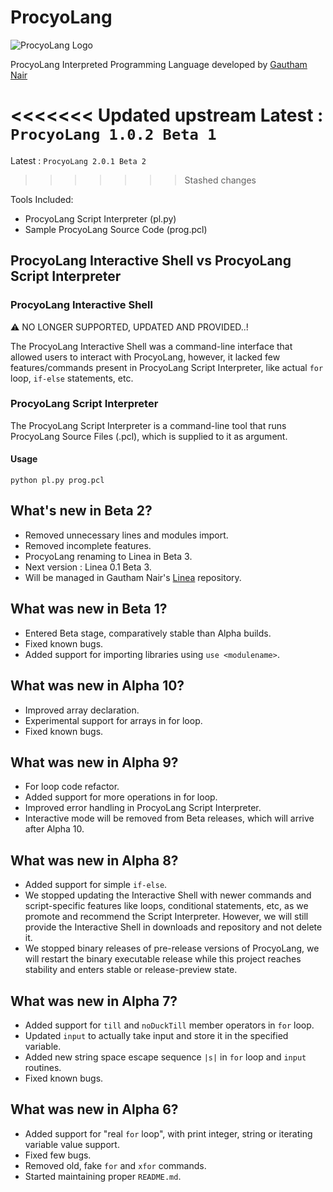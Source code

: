 # ProcyoLang

![ProcyoLang Logo](https://raw.githubusercontent.com/ProcyonisSoftware/ProcyonComponentsLogos/06fa759e799c31f77d4e35e31bd7c8dbe6b5c5bd/ProcyoLang.png)

ProcyoLang Interpreted Programming Language developed by [Gautham Nair](https://github.com/gauthamnair2005)

<<<<<<< Updated upstream
Latest : `ProcyoLang 1.0.2 Beta 1`
=======
Latest : `ProcyoLang 2.0.1 Beta 2`
>>>>>>> Stashed changes

Tools Included:

* ProcyoLang Script Interpreter (pl.py)
* Sample ProcyoLang Source Code (prog.pcl)

## ProcyoLang Interactive Shell vs ProcyoLang Script Interpreter

### ProcyoLang Interactive Shell

⚠️ NO LONGER SUPPORTED, UPDATED AND PROVIDED..!

The ProcyoLang Interactive Shell was a command-line interface that allowed users to interact with ProcyoLang, however, it lacked few features/commands present in ProcyoLang Script Interpreter, like actual `for` loop, `if-else` statements, etc.

### ProcyoLang Script Interpreter

The ProcyoLang Script Interpreter is a command-line tool that runs ProcyoLang Source Files (.pcl), which is supplied to it as argument.

#### Usage

`python pl.py prog.pcl`

## What's new in Beta 2?

* Removed unnecessary lines and modules import.
* Removed incomplete features.
* ProcyoLang renaming to Linea in Beta 3.
* Next version : Linea 0.1 Beta 3.
* Will be managed in Gautham Nair's [Linea](https://github.com/gauthamnair2005/Linea) repository.


## What was new in Beta 1?

* Entered Beta stage, comparatively stable than Alpha builds.
* Fixed known bugs.
* Added support for importing libraries using `use <modulename>`.

## What was new in Alpha 10?

* Improved array declaration.
* Experimental support for arrays in for loop.
* Fixed known bugs.

## What was new in Alpha 9?

* For loop code refactor.
* Added support for more operations in for loop.
* Improved error handling in ProcyoLang Script Interpreter.
* Interactive mode will be removed from Beta releases, which will arrive after Alpha 10.

## What was new in Alpha 8?

* Added support for simple `if-else`.
* We stopped updating the Interactive Shell with newer commands and script-specific features like loops, conditional statements, etc, as we promote and recommend the Script Interpreter. However, we will still provide the Interactive Shell in downloads and repository and not delete it.
* We stopped binary releases of pre-release versions of ProcyoLang, we will restart the binary executable release while this project reaches stability and enters stable or release-preview state.

## What was new in Alpha 7?

* Added support for `till` and `noDuckTill` member operators in `for` loop.
* Updated `input` to actually take input and store it in the specified variable.
* Added new string space escape sequence `|s|` in `for` loop and `input` routines.
* Fixed known bugs.

## What was new in Alpha 6?

* Added support for "real `for` loop", with print integer, string or iterating variable value support.
* Fixed few bugs.
* Removed old, fake `for` and `xfor` commands.
* Started maintaining proper `README.md`.
